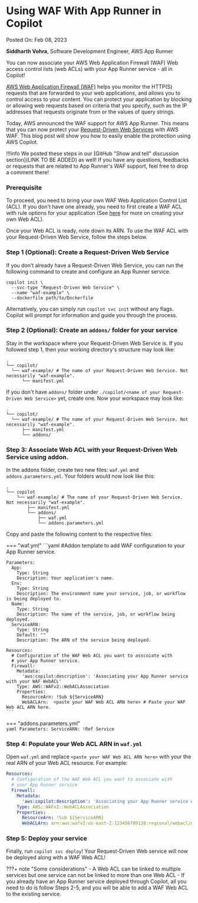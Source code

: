 # Using WAF With App Runner in Copilot

Posted On: Feb 08, 2023

**Siddharth Vohra**, Software Development Engineer, AWS App Runner

You can now associate your AWS Web Application Firewall (WAF) Web access control lists (web ACLs) with your App Runner service - all in Copilot!

[AWS Web Application Firewall (WAF)](https://docs.aws.amazon.com/waf/latest/developerguide/waf-chapter.html) helps you monitor the HTTP(S) requests that are forwarded to your web applications,
and allows you to control access to your content. 
You can protect your application by blocking or allowing web requests based on criteria that you specify, 
such as the IP addresses that requests originate from or the values of query strings.

Today, AWS announced the WAF support for AWS App Runner. 
This means that you can now protect your [Request-Driven Web Services](../docs/concepts/services.en.md#request-driven-web-service) with AWS WAF. 
This blog post will show you how to easily enable the protection using AWS Copilot.



!!!info
    We posted these steps in our [GitHub "Show and tell" discussion section](LINK TO BE ADDED) as well! If you have any questions, feedbacks or requests that are related to App Runner's WAF support, feel free to drop a comment there!


### Prerequisite
To proceed, you need to bring your own WAF Web Application Control List (ACL). 
If you don't have one already, you need to first create a WAF ACL with rule options 
for your application (See [here](https://docs.aws.amazon.com/waf/latest/developerguide/web-acl-creating.html) for more on creating your own Web ACL).

Once your Web ACL is ready, note down its ARN. 
To use the WAF ACL with your Request-Driven Web Service, follow the steps below.  

### Step 1 (Optional): Create a Request-Driven Web Service
If you don’t already have a Request-Driven Web Service, 
you can run the following command to create and configure an App Runner service.
```console
copilot init \
  --svc-type "Request-Driven Web Service" \
  --name "waf-example" \
  --dockerfile path/to/Dockerfile
```
Alternatively, you can simply run `copilot svc init` without any flags. Copilot will prompt for information and
guide you through the process.

### Step 2 (Optional): Create an `addons/` folder for your service

Stay in the workspace where your Request-Driven Web Service is. If you followed step 1, then your working directory's 
structure may look like:
```term
.
└── copilot/
  └── waf-example/ # The name of your Request-Driven Web Service. Not necessarily "waf-example".
      └── manifest.yml
```

If you don't have `addons/` folder under `./copilot/<name of your Request-Driven Web Service>` yet, create one.
Now your workspace may look like:
```term
.
└── copilot/
  └── waf-example/ # The name of your Request-Driven Web Service. Not necessarily "waf-example".
      ├── manifest.yml
      └── addons/
```

### Step 3: Associate Web ACL with your Request-Driven Web Service using addon.

In the addons folder, create two new files: `waf.yml` and `addons.parameters.yml`. Your folders would now look like this:  

  ```term
  .
  └── copilot
      └── waf-example/ # The name of your Request-Driven Web Service. Not necessarily "waf-example".
          ├── manifest.yml
          └── addons/
              ├── waf.yml 
              └── addons.parameters.yml
  ```

Copy and paste the following content to the respective files:  

=== "waf.yml"
    ```yaml
    #Addon template to add WAF configuration to your App Runner service.
    
    Parameters:
      App:
        Type: String
        Description: Your application's name.
      Env:
        Type: String
        Description: The environment name your service, job, or workflow is being deployed to.
      Name:
        Type: String
        Description: The name of the service, job, or workflow being deployed.
      ServiceARN:
        Type: String
        Default: ""
        Description: The ARN of the service being deployed.
    
    Resources:
      # Configuration of the WAF Web ACL you want to asscoiate with 
      # your App Runner service.
      Firewall:
        Metadata:
          'aws:copilot:description': 'Associating your App Runner service with your WAF WebACL'
        Type: AWS::WAFv2::WebACLAssociation
        Properties: 
          ResourceArn: !Sub ${ServiceARN}
          WebACLArn:  <paste your WAF Web ACL ARN here> # Paste your WAF Web ACL ARN here.
    ```

=== "addons.parameters.yml"  
      ```yaml
      Parameters:
        ServiceARN: !Ref Service
      ```


### Step 4: Populate your Web ACL ARN in `waf.yml`

Open `waf.yml` and replace `<paste your WAF Web ACL ARN here>` with your the real ARN of your Web ACL resource. For example:   
```yaml
Resources:
  # Configuration of the WAF Web ACL you want to associate with 
  # your App Runner service
  Firewall:
    Metadata:
      'aws:copilot:description': 'Associating your App Runner service with your WAF WebACL'
    Type: AWS::WAFv2::WebACLAssociation
    Properties: 
      ResourceArn: !Sub ${ServiceARN}
      WebACLArn: arn:aws:wafv2:us-east-2:123456789138:regional/webacl/mytestwebacl/3df43564-be9f-47ce-a12b-3a577d2d8913
```
 

### Step 5: Deploy your service 
Finally, run `copilot svc deploy`! Your Request-Driven Web service will now be deployed along with a WAF Web ACL!  

???+ note "Some considerations"
    - A Web ACL can be linked to multiple services but one service can not be linked to more than one Web ACL
    - If you already have an App Runner service deployed through Copilot, all you need to do is follow Steps 2-5, and you will be able to add a WAF Web ACL to the existing service.
